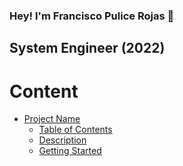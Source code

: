 ### Hey! I'm Francisco Pulice Rojas 👋
## System Engineer (2022)
# Content
- [Project Name](#project-name-)
  - [Table of Contents](#table-of-contents-)
  - [Description](#description-)
  - [Getting Started](#getting-started-)
<!--
**Pulixe/Pulixe** is a ✨ _special_ ✨ repository because its `README.md` (this file) appears on your GitHub profile.

Here are some ideas to get you started:

- 🔭 I’m currently working on ...
- 🌱 I’m currently learning ...
- 👯 I’m looking to collaborate on ...
- 🤔 I’m looking for help with ...
- 💬 Ask me about ...
- 📫 How to reach me: ...
- 😄 Pronouns: ...
- ⚡ Fun fact: ...
-->
